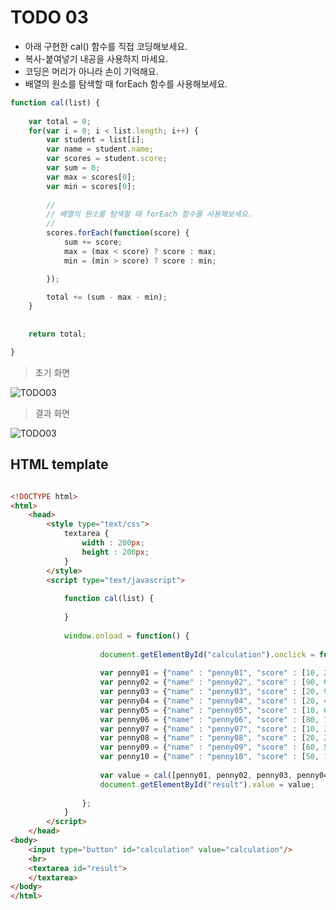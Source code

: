 ﻿TODO 03
========

* 아래 구현한 cal() 함수를 직접 코딩해보세요.
* 복사-붙여넣기 내공을 사용하지 마세요.
* 코딩은 머리가 아니라 손이 기억해요.
* 배열의 원소를 탐색할 때 forEach 함수를 사용해보세요.

```javascript
function cal(list) {
	
	var total = 0;				
	for(var i = 0; i < list.length; i++) {
		var student = list[i];
		var name = student.name;
		var scores = student.score;
		var sum = 0;
		var max = scores[0];
		var min = scores[0];
		
		//
		// 배열의 원소를 탐색할 때 forEach 함수를 사용해보세요.
		// 
		scores.forEach(function(score) {
			sum += score;
			max = (max < score) ? score : max;
			min = (min > score) ? score : min;						

		});		

		total += (sum - max - min);
	}
	
	
	return total;

}

```

> 초기 화면

![TODO03](https://github.com/ByungChangYoo/clipsoft/blob/master/javascript/08/todo/images/todo_01.png)


>  결과 화면

![TODO03](https://github.com/ByungChangYoo/clipsoft/blob/master/javascript/08/todo/images/todo_01_result.png)

## HTML template

```html

<!DOCTYPE html> 
<html>
	<head>
		<style type="text/css">
			textarea {
				width : 200px;
				height : 200px;
			}
		</style>
		<script type="text/javascript">
		
			function cal(list) {
			
			}
			
			window.onload = function() {
			
					document.getElementById("calculation").onclick = function() {
					
					var penny01 = {"name" : "penny01", "score" : [10, 20, 30, 50]};
					var penny02 = {"name" : "penny02", "score" : [90, 60, 50, 20]};
					var penny03 = {"name" : "penny03", "score" : [20, 90, 50, 80]};
					var penny04 = {"name" : "penny04", "score" : [20, 40, 50, 80]};
					var penny05 = {"name" : "penny05", "score" : [10, 60, 20, 70]};
					var penny06 = {"name" : "penny06", "score" : [80, 70, 60, 50]};
					var penny07 = {"name" : "penny07", "score" : [10, 30, 40, 90]};
					var penny08 = {"name" : "penny08", "score" : [20, 20, 90, 40]};
					var penny09 = {"name" : "penny09", "score" : [60, 50, 20, 10]};
					var penny10 = {"name" : "penny10", "score" : [50, 10, 80, 20]};
					
					var value = cal([penny01, penny02, penny03, penny04, penny05, penny06, penny07, penny08, penny09, penny10]);
					document.getElementById("result").value = value;
					
				};
			}			
		</script>
	</head>
<body>               
	<input type="button" id="calculation" value="calculation"/>
    <br>	
    <textarea id="result">
	</textarea>
</body>
</html>

```
